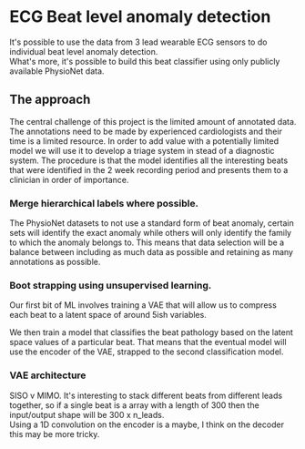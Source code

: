 # ECG Beat level anomaly detection
It's possible to use the data from 3 lead wearable ECG sensors to do individual beat level anomaly detection.  
What's more, it's possible to build this beat classifier using only publicly available PhysioNet data.  

## The approach
The central challenge of this project is the limited amount of annotated data. The annotations need to be made by experienced cardiologists and their time is a limited resource. In order to add value with a potentially limited model we will use it to develop a triage system in stead of a diagnostic system. The procedure is that the model identifies all the interesting beats that were identified in the 2 week recording period and presents them to a clinician in order of importance.

### Merge hierarchical labels where possible.  
The PhysioNet datasets to not use a standard form of beat anomaly, certain sets will identify the exact anomaly while others will only identify the family to which the anomaly belongs to. This means that data selection will be a balance between including as much data as possible and retaining as many annotations as possible.

### Boot strapping using unsupervised learning.  
Our first bit of ML involves training a VAE that will allow us to compress each beat to a latent space of around 5ish variables.

We then train a model that classifies the beat pathology based on the latent space values of a particular beat. That means that the eventual model will use the encoder of the VAE, strapped to the second classification model.

### VAE architecture
SISO v MIMO. It's interesting to stack different beats from different leads together, so if a single beat is a array with a length of 300 then the input/output shape will be 300 x n_leads.  
Using a 1D convolution on the encoder is a maybe, I think on the decoder this may be more tricky.